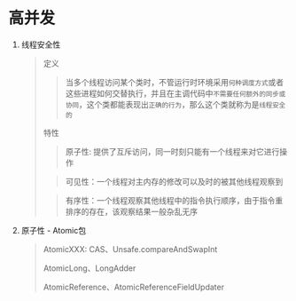 # 高并发 #

1. 线程安全性
    > 定义
    >> 当多个线程访问某个类时，不管运行时环境采用`何种调度方式`或者这些进程如何交替执行，并且在主调代码中`不需要任何额外的同步或协同`，这个类都能表现出`正确的行为`，那么这个类就称为是`线程安全的`
    >
    > 特性
    >> 原子性: 提供了互斥访问，同一时刻只能有一个线程来对它进行操作
    >
    >> 可见性：一个线程对主内存的修改可以及时的被其他线程观察到
    >
    >> 有序性：一个线程观察其他线程中的指令执行顺序，由于指令重排序的存在，该观察结果一般杂乱无序

2. 原子性 - Atomic包
    > AtomicXXX: CAS、Unsafe.compareAndSwapInt
    >
    > AtomicLong、LongAdder
    >
    > AtomicReference、AtomicReferenceFieldUpdater
